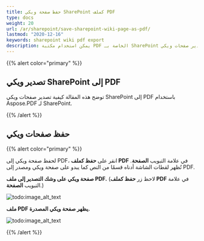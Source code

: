 ```yaml
---
title: حفظ صفحة ويكي SharePoint كملف PDF
type: docs
weight: 20
url: /ar/sharepoint/save-sharepoint-wiki-page-as-pdf/
lastmod: "2020-12-16"
keywords: sharepoint wiki pdf export
description: يمكن استخدام مكتبة PDF الخاصة بـ SharePoint لتصدير صفحات ويكي SharePoint إلى PDF.
---
```


{{% alert color="primary" %}}

## تصدير ويكي SharePoint إلى PDF

توضح هذه المقالة كيفية تصدير صفحات ويكي SharePoint إلى PDF باستخدام Aspose.PDF لـ SharePoint.

{{% /alert %}}
## **حفظ صفحات ويكي**

{{% alert color="primary" %}}

لحفظ صفحة ويكي إلى PDF، انقر على **حفظ كملف PDF** في علامة التبويب **الصفحة**. تُظهر لقطات الشاشة أدناه قسمًا من النص كما يبدو على صفحة ويكي ومصدر إلى PDF.

**صفحة ويكي على وشك التصدير إلى ملف PDF.** (لاحظ زر **حفظ كملف PDF** في علامة التبويب **الصفحة**.)

![todo:image_alt_text](save-sharepoint-wiki-page-as-pdf_1.png)




**ملف PDF يظهر صفحة ويكي المصدرة.**

![todo:image_alt_text](save-sharepoint-wiki-page-as-pdf_2.png)

{{% /alert %}}